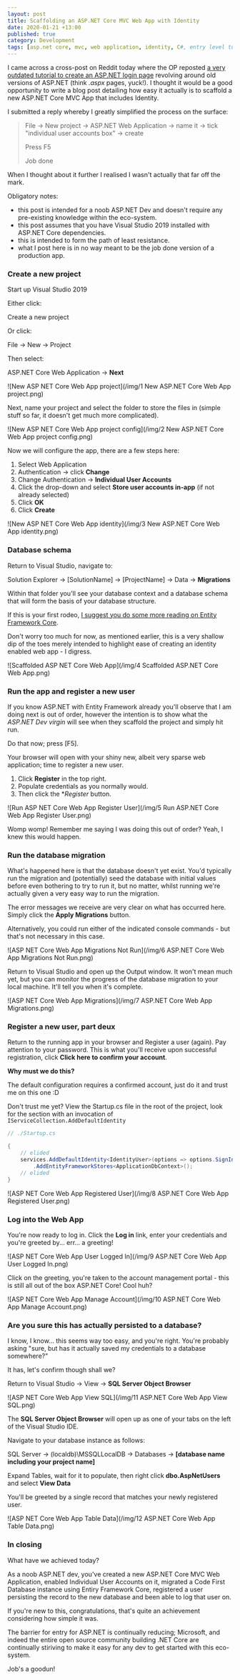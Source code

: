 ```yaml
---
layout: post
title: Scaffolding an ASP.NET Core MVC Web App with Identity
date: 2020-01-21 +13:00
published: true
category: Development
tags: [asp.net core, mvc, web application, identity, C#, entry level tutorial, sql database]
---
```


I came across a cross-post on Reddit today where the OP reposted [a very outdated tutorial to create an ASP.NET login page](https://www.reddit.com/r/csharp/comments/er9n1s/how_to_create_aspnet_login_page_using_c/) revolving around old versions of ASP.NET (think *.aspx* pages, yuck!). I thought it would be a good opportunity to write a blog post detailing how easy it actually is to scaffold a new ASP.NET Core MVC App that includes Identity.

I submitted a reply whereby I greatly simplified the process on the surface:

> File -> New project -> ASP.NET Web Application -> name it -> tick "individual user accounts box" -> create
>
> Press F5
>
> Job done

When I thought about it further I realised I wasn't actually that far off the mark.

Obligatory notes:
- this post is intended for a noob ASP.NET Dev and doesn't require any pre-existing knowledge within the eco-system.
- this post assumes that you have Visual Studio 2019 installed with ASP.NET Core dependencies.
- this is intended to form the path of least resistance.
- what I post here is in no way meant to be the job done version of a production app.


### Create a new project

Start up Visual Studio 2019

Either click:

Create a new project

Or click:

File -> New -> Project

Then select:

ASP.NET Core Web Application -> **Next**

![New ASP NET Core Web App project](/img/1 New ASP.NET Core Web App project.png)


Next, name your project and select the folder to store the files in (simple stuff so far, it doesn't get much more complicated).

![New ASP NET Core Web App project config](/img/2 New ASP.NET Core Web App project config.png)


Now we will configure the app, there are a few steps here:

1. Select Web Application
2. Authentication -> click **Change**
3. Change Authentication -> **Individual User Accounts**
4. Click the drop-down and select **Store user accounts in-app** (if not already selected)
5. Click **OK**
6. Click **Create**

![New ASP NET Core Web App identity](/img/3 New ASP.NET Core Web App identity.png)


### Database schema

Return to Visual Studio, navigate to:

Solution Explorer -> [SolutionName] -> [ProjectName] -> Data -> **Migrations**

Within that folder you'll see your database context and a database schema that will form the basis of your database structure.

If this is your first rodeo, [I suggest you do some more reading on Entity Framework Core](https://docs.microsoft.com/en-us/aspnet/core/data/ef-mvc/intro?view=aspnetcore-3.1).

Don't worry too much for now, as mentioned earlier, this is a very shallow dip of the toes merely intended to highlight ease of creating an identity enabled web app - I digress.

![Scaffolded ASP NET Core Web App](/img/4 Scaffolded ASP.NET Core Web App.png)


### Run the app and register a new user

If you know ASP.NET with Entity Framework already you'll observe that I am doing next is out of order, however the intention is to show what the *ASP.NET Dev virgin* will see when they scaffold the project and simply hit run.

Do that now; press [F5].

Your browser will open with your shiny new, albeit very sparse web application; time to register a new user.

1. Click **Register** in the top right.
2. Populate credentials as you normally would.
3. Then click the **Register* button.

![Run ASP NET Core Web App Register User](/img/5 Run ASP.NET Core Web App Register User.png)

Womp womp! Remember me saying I was doing this out of order? Yeah, I knew this would happen.


### Run the database migration

What's happened here is that the database doesn't yet exist. You'd typically run the migration and (potentially) seed the database with initial values before even bothering to try to run it, but no matter, whilst running we're actually given a very easy way to run the migration.

The error messages we receive are very clear on what has occurred here. Simply click the **Apply Migrations** button.

Alternatively, you could run either of the indicated console commands - but that's not necessary in this case.

![ASP NET Core Web App Migrations Not Run](/img/6 ASP.NET Core Web App Migrations Not Run.png)


Return to Visual Studio and open up the Output window. It won't mean much yet, but you can monitor the progress of the database migration to your local machine. It'll tell you when it's complete.

![ASP NET Core Web App Migrations](/img/7 ASP.NET Core Web App Migrations.png)


### Register a new user, part deux

Return to the running app in your browser and Register a user (again). Pay attention to your password. This is what you'll receive upon successful registration, click **Click here to confirm your account**.

**Why must we do this?**

The default configuration requires a confirmed account, just do it and trust me on this one :D

Don't trust me yet? View the Startup.cs file in the root of the project, look for the section with an invocation of `IServiceCollection.AddDefaultIdentity`

```c#
// ./Startup.cs

{
    // elided
    services.AddDefaultIdentity<IdentityUser>(options => options.SignIn.RequireConfirmedAccount = true)
        .AddEntityFrameworkStores<ApplicationDbContext>();
    // elided
}
```

![ASP NET Core Web App Registered User](/img/8 ASP.NET Core Web App Registered User.png)


### Log into the Web App

You're now ready to log in. Click the **Log in** link, enter your credentials and you're greeted by... err... a greeting!

![ASP NET Core Web App User Logged In](/img/9 ASP.NET Core Web App User Logged In.png)


Click on the greeting, you're taken to the account management portal - this is still all out of the box ASP.NET Core! Cool huh?

![ASP NET Core Web App Manage Account](/img/10 ASP.NET Core Web App Manage Account.png)


### Are you sure this has actually persisted to a database?

I know, I know... this seems way too easy, and you're right. You're probably asking "sure, but has it actually saved my credentials to a database somewhere?"

It has, let's confirm though shall we?

Return to Visual Studio -> View -> **SQL Server Object Browser**

![ASP NET Core Web App View SQL](/img/11 ASP.NET Core Web App View SQL.png)


The **SQL Server Object Browser** will open up as one of your tabs on the left of the Visual Studio IDE.

Navigate to your database instance as follows:

SQL Server -> (localdb)\MSSQLLocalDB -> Databases -> **[database name including your project name]**

Expand Tables, wait for it to populate, then right click **dbo.AspNetUsers** and select **View Data**

You'll be greeted by a single record that matches your newly registered user.

![ASP NET Core Web App Table Data](/img/12 ASP.NET Core Web App Table Data.png)


### In closing

What have we achieved today?

As a noob ASP.NET dev, you've created a new ASP.NET Core MVC Web Application, enabled Individual User Accounts on it, migrated a Code First Database instance using Entiry Framework Core, registered a user persisting the record to the new database and been able to log that user on.

If you're new to this, congratulations, that's quite an achievement considering how simple it was.

The barrier for entry for ASP.NET is continually reducing; Microsoft, and indeed the entire open source community building .NET Core are continually stiriving to make it easy for any dev to get started with this eco-system.

Job's a goodun!
